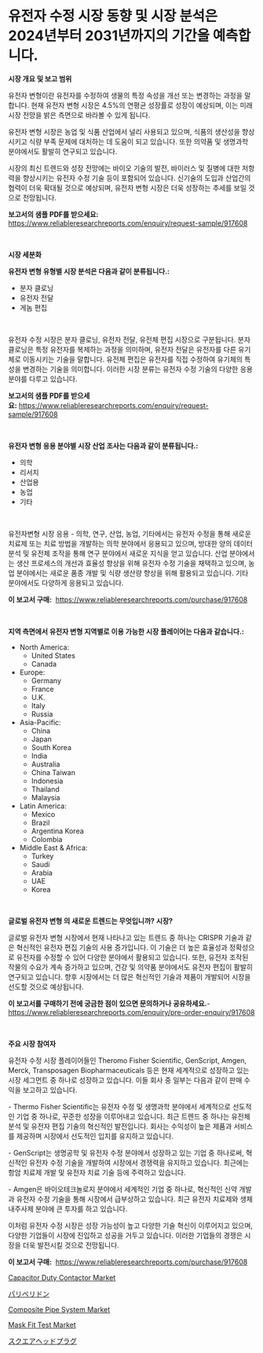 <p><h1>유전자 수정 시장 동향 및 시장 분석은 2024년부터 2031년까지의 기간을 예측합니다.</h1></p><p><strong>시장 개요 및 보고 범위</strong></p>
<p><p>유전자 변형이란 유전자를 수정하여 생물의 특정 속성을 개선 또는 변경하는 과정을 말합니다. 현재 유전자 변형 시장은 4.5%의 연평균 성장률로 성장이 예상되며, 이는 미래 시장 전망을 밝은 측면으로 바라볼 수 있게 됩니다.</p><p>유전자 변형 시장은 농업 및 식품 산업에서 널리 사용되고 있으며, 식품의 생산성을 향상시키고 식량 부족 문제에 대처하는 데 도움이 되고 있습니다. 또한 의약품 및 생명과학 분야에서도 활발히 연구되고 있습니다.</p><p>시장의 최신 트렌드와 성장 전망에는 바이오 기술의 발전, 바이러스 및 질병에 대한 저항력을 향상시키는 유전자 수정 기술 등이 포함되어 있습니다. 신기술의 도입과 산업간의 협력이 더욱 확대될 것으로 예상되며, 유전자 변형 시장은 더욱 성장하는 추세를 보일 것으로 전망됩니다.</p></p>
<p><strong>보고서의 샘플 PDF를 받으세요:</strong> <a href="https://www.reliableresearchreports.com/enquiry/request-sample/917608">https://www.reliableresearchreports.com/enquiry/request-sample/917608</a></p>
<p>&nbsp;</p>
<p><strong>시장 세분화</strong></p>
<p><strong>유전자 변형 유형별 시장 분석은 다음과 같이 분류됩니다.:</strong></p>
<p><ul><li>분자 클로닝</li><li>유전자 전달</li><li>게놈 편집</li></ul></p>
<p>&nbsp;</p>
<p><p>유전자 수정 시장은 분자 클로닝, 유전자 전달, 유전체 편집 시장으로 구분됩니다. 분자 클로닝은 특정 유전자를 복제하는 과정을 의미하며, 유전자 전달은 유전자를 다른 유기체로 이동시키는 기술을 말합니다. 유전체 편집은 유전자를 직접 수정하여 유기체의 특성을 변경하는 기술을 의미합니다. 이러한 시장 분류는 유전자 수정 기술의 다양한 응용 분야를 다루고 있습니다.</p></p>
<p><strong>보고서의 샘플 PDF를 받으세요:</strong>&nbsp;<a href="https://www.reliableresearchreports.com/enquiry/request-sample/917608">https://www.reliableresearchreports.com/enquiry/request-sample/917608</a></p>
<p>&nbsp;</p>
<p><strong> 유전자 변형 응용 분야별 시장 산업 조사는 다음과 같이 분류됩니다.:</strong></p>
<p><ul><li>의학</li><li>리서치</li><li>산업용</li><li>농업</li><li>기타</li></ul></p>
<p>&nbsp;</p>
<p><p>유전자변형 시장 응용 - 의학, 연구, 산업, 농업, 기타에서는 유전자 수정을 통해 새로운 치료제 또는 치료 방법을 개발하는 의학 분야에서 응용되고 있으며, 방대한 양의 데이터 분석 및 유전체 조작을 통해 연구 분야에서 새로운 지식을 얻고 있습니다. 산업 분야에서는 생산 프로세스의 개선과 효율성 향상을 위해 유전자 수정 기술을 채택하고 있으며, 농업 분야에서는 새로운 품종 개발 및 식량 생산량 향상을 위해 활용되고 있습니다. 기타 분야에서도 다양하게 응용되고 있습니다.</p></p>
<p><strong>이 보고서 구매:</strong>&nbsp; <a href="https://www.reliableresearchreports.com/purchase/917608">https://www.reliableresearchreports.com/purchase/917608</a></p>
<p>&nbsp;</p>
<p><strong>지역 측면에서 유전자 변형 지역별로 이용 가능한 시장 플레이어는 다음과 같습니다.:</strong></p>
<p><ul>
    <li>
        North America:
        <ul>
            <li>United States</li>
            <li>Canada</li>
        </ul>
    </li>
    <li>
        Europe:
        <ul>
            <li>Germany</li>
            <li>France</li>
            <li>U.K.</li>
            <li>Italy</li>
            <li>Russia</li>
        </ul>
    </li>
    <li>
        Asia-Pacific:
        <ul>
            <li>China</li>
            <li>Japan</li>
            <li>South Korea</li>
            <li>India</li>
            <li>Australia</li>
            <li>China Taiwan</li>
            <li>Indonesia</li>
            <li>Thailand</li>
            <li>Malaysia</li>
        </ul>
    </li>
    <li>
        Latin America:
        <ul>
            <li>Mexico</li>
            <li>Brazil</li>
            <li>Argentina Korea</li>
            <li>Colombia</li>
        </ul>
    </li>
    <li>
        Middle East & Africa:
        <ul>
            <li>Turkey</li>
            <li>Saudi</li>
            <li>Arabia</li>
            <li>UAE</li>
            <li>Korea</li>
        </ul>
    </li>
    </ul></p>
<p>&nbsp;</p>
<p><strong>글로벌 유전자 변형 의 새로운 트렌드는 무엇입니까? 시장?</strong></p>
<p><p>글로벌 유전자 변형 시장에서 현재 나타나고 있는 트렌드 중 하나는 CRISPR 기술과 같은 혁신적인 유전자 편집 기술의 사용 증가입니다. 이 기술은 더 높은 효율성과 정확성으로 유전자를 수정할 수 있어 다양한 분야에서 활용되고 있습니다. 또한, 유전자 조작된 작물의 수요가 계속 증가하고 있으며, 건강 및 의약품 분야에서도 유전자 편집이 활발히 연구되고 있습니다. 향후 시장에서는 더 많은 혁신적인 기술과 제품이 개발되어 시장을 선도할 것으로 예상됩니다.</p></p>
<p><strong>이 보고서를 구매하기 전에 궁금한 점이 있으면 문의하거나 공유하세요.</strong>- <a href="https://www.reliableresearchreports.com/enquiry/pre-order-enquiry/917608">https://www.reliableresearchreports.com/enquiry/pre-order-enquiry/917608</a></p>
<p>&nbsp;</p>
<p><strong>주요 시장 참여자</strong></p>
<p><p>유전자 수정 시장 플레이어들인 Theromo Fisher Scientific, GenScript, Amgen, Merck, Transposagen Biopharmaceuticals 등은 현재 세계적으로 성장하고 있는 시장 세그먼트 중 하나로 성장하고 있습니다. 이들 회사 중 일부는 다음과 같이 판매 수익을 보고하고 있습니다.</p><p>- Thermo Fisher Scientific는 유전자 수정 및 생명과학 분야에서 세계적으로 선도적인 기업 중 하나로, 꾸준한 성장을 이루어내고 있습니다. 최근 트렌드 중 하나는 유전체 분석 및 유전자 편집 기술의 혁신적인 발전입니다. 회사는 수익성이 높은 제품과 서비스를 제공하며 시장에서 선도적인 입지를 유지하고 있습니다.</p><p>- GenScript는 생명공학 및 유전자 수정 분야에서 성장하고 있는 기업 중 하나로써, 혁신적인 유전자 수정 기술을 개발하여 시장에서 경쟁력을 유지하고 있습니다. 최근에는 항암 치료제 개발 및 유전자 치료 기술 등에 주력하고 있습니다.</p><p>- Amgen은 바이오테크놀로지 분야에서 세계적인 기업 중 하나로, 혁신적인 신약 개발과 유전자 수정 기술을 통해 시장에서 급부상하고 있습니다. 최근 유전자 치료제와 생체내주사제 분야에 큰 투자를 하고 있습니다.</p><p>이처럼 유전자 수정 시장은 성장 가능성이 높고 다양한 기술 혁신이 이루어지고 있으며, 다양한 기업들이 시장에 진입하고 성공을 거두고 있습니다. 이러한 기업들의 경쟁은 시장을 더욱 발전시킬 것으로 전망됩니다.</p></p>
<p><strong>이 보고서 구매:</strong>&nbsp;&nbsp;<a href="https://www.reliableresearchreports.com/purchase/917608">https://www.reliableresearchreports.com/purchase/917608</a></p>
<p><p><a href="https://view.publitas.com/reportprime-1/global-capacitor-duty-contactor-market-size-and-market-trends-insights-and-projections-from-2024-to-2031/">Capacitor Duty Contactor Market</a></p><p><a href="https://github.com/xnljig2898992/Market-Research-Report-List-1/blob/main/2128538183391.md">パリペリドン</a></p><p><a href="https://view.publitas.com/reportprime-1/composite-pipe-system-market-with-the-goal-of-estimating-the-market-size-and-future-growth-potential-of-various-market-segments-based-on-component-applications-end-user-and-region/">Composite Pipe System Market</a></p><p><a href="https://woozy-pyroraptor-a1f.notion.site/Mask-Fit-Test-Market-Size-Share-Trends-Analysis-Report-By-Material-By-Type-By-End-user-By-Regi-ea38a1173fd54c79998b0ef16c4a29e8">Mask Fit Test Market</a></p><p><a href="https://medium.com/@kelsitorphy644/%E5%9B%9B%E8%A7%92%E3%81%84%E3%83%98%E3%83%83%E3%83%89%E3%83%97%E3%83%A9%E3%82%B0%E3%81%AE%E5%B8%82%E5%A0%B4%E3%83%AC%E3%83%9D%E3%83%BC%E3%83%88%E3%81%AF-%E3%81%93%E3%81%AE%E5%B8%82%E5%A0%B4%E3%81%AE%E6%9C%80%E6%96%B0%E3%81%AE%E3%83%88%E3%83%AC%E3%83%B3%E3%83%89%E3%81%A8%E6%88%90%E9%95%B7%E6%A9%9F%E4%BC%9A%E3%82%92%E6%98%8E%E3%82%89%E3%81%8B%E3%81%AB%E3%81%97%E3%81%A6%E3%81%84%E3%81%BE%E3%81%99-8c9fa12ce5a9">スクエアヘッドプラグ</a></p></p>
